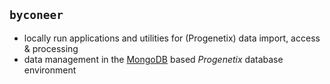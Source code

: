 ## `byconeer`

* locally run applications and utilities for (Progenetix) data import, access & processing
* data management in the [MongoDB](http://mongodb.org) based _Progenetix_ database environment
